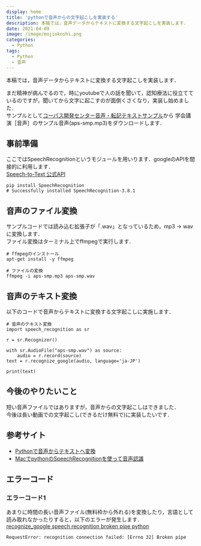 ```yaml
---
display: home
title: 'pythonで音声からの文字起こしを実装する'
description: 本稿では，音声データからテキストに変換する文字起こしを実装します．
date: 2021-04-09
image: /image/mojiokoshi.png
categories: 
  - Python
tags:
  - Python
  - 音声
---
```

本稿では，音声データからテキストに変換する文字起こしを実装します．<br>
<!-- more -->

まだ精神が病んでるので，時にyoutubeで人の話を聞いて，認知療法に役立てているのですが，聞いてから文字に起こすのが面倒くさくなり，実装し始めました．<br>
サンプルとして[コーパス開発センター音声・転記テキストサンプル](https://pj.ninjal.ac.jp/corpus_center/csj/sample.html)から
学会講演［音声］のサンプル音声(aps-smp.mp3)をダウンロードします．


## 事前準備
ここではSpeechRecognitionというモジュールを用いります．googleのAPIを間接的に利用します．<br>
[Speech-to-Text 公式API](https://cloud.google.com/speech-to-text/docs/libraries#client-libraries-install-python)

```init
pip install SpeechRecognition
# Successfully installed SpeechRecognition-3.8.1
```

## 音声のファイル変換
サンプルコードでは読み込む拡張子が「.wav」となっているため，mp3 -> wavに変換します．<br>
ファイル変換はターミナル上でffmpegで実行します．

```再生リストのダウンロード
# ffmpegのインストール
apt-get install -y ffmpeg

# ファイルの変換
ffmpeg -i aps-smp.mp3 aps-smp.wav
```

## 音声のテキスト変換
以下のコードで音声からテキストに変換する文字起こしに実施します．
```
# 音声のテキスト変換
import speech_recognition as sr
 
r = sr.Recognizer()
 
with sr.AudioFile("aps-smp.wav") as source:
    audio = r.record(source)
text = r.recognize_google(audio, language='ja-JP')
 
print(text)
```

## 今後のやりたいこと
短い音声ファイルではありますが，音声からの文字起こしはできました．<br>
今後は長い動画での文字起こし(できるだけ無料で)に実装したいです．


## 参考サイト
- [Pythonで音声からテキストへ変換](https://self-development.info/python%E3%81%A7%E9%9F%B3%E5%A3%B0%E3%81%8B%E3%82%89%E3%83%86%E3%82%AD%E3%82%B9%E3%83%88%E3%81%B8%E5%A4%89%E6%8F%9B%E3%80%90speechrecognition%E3%80%91/)
- [MacでpythonのSpeechRecognitionを使って音声認識](https://qiita.com/seigot/items/62a85f1a561bb820532a)

## エラーコード
### エラーコード1
あまりに時間の長い音声ファイル(無料枠から外れる)を変換したり，言語として読み取れなかったりすると，以下のエラーが発生します．<br>
[recognize_google speech recognition broken pipe python](https://stackoverflow.com/questions/51757824/recognize-google-speech-recognition-broken-pipe-python)
```
RequestError: recognition connection failed: [Errno 32] Broken pipe
```
